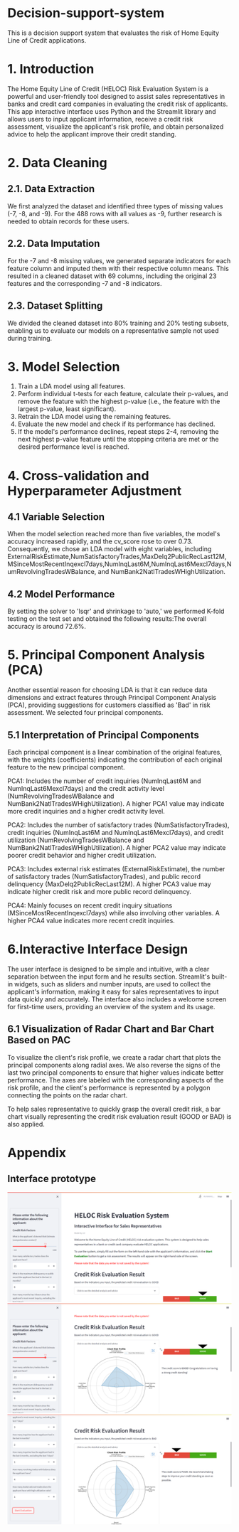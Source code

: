 # Decision-support-system
This is a decision support system that evaluates the risk of Home Equity Line of Credit applications.

# 1. Introduction 

The Home Equity Line of Credit (HELOC) Risk Evaluation System is a powerful and user-friendly tool designed to
assist sales representatives in banks and credit card companies in evaluating the credit risk of applicants. 
This app interactive interface uses Python and the Streamlit library and allows users to input applicant information, receive a credit risk assessment, 
visualize the applicant's risk profile, and obtain personalized advice to help the applicant improve their credit standing.



# 2. Data Cleaning

## 2.1. Data Extraction
We first analyzed the dataset and identified three types of missing values (-7, -8, and -9). 
For the 488 rows with all values as -9, further research is needed to obtain records for these users.

## 2.2. Data Imputation
For the -7 and -8 missing values, we generated separate indicators for each feature column and imputed them with their respective column means. 
This resulted in a cleaned dataset with 69 columns, including the original 23 features and the corresponding -7 and -8 indicators.

## 2.3. Dataset Splitting
We divided the cleaned dataset into 80% training and 20% testing subsets, enabling us to evaluate our models on a representative sample not used during training.


# 3. Model Selection 

1. Train a LDA model using all features.
2. Perform individual t-tests for each feature, calculate their p-values, and remove the feature with the highest p-value (i.e., the feature with the largest p-value, least significant).
3. Retrain the LDA model using the remaining features.
4. Evaluate the new model and check if its performance has declined.
5. If the model's performance declines, repeat steps 2-4, removing the next highest p-value feature until the stopping criteria are met or the desired performance level is reached.

# 4. Cross-validation and Hyperparameter Adjustment

## 4.1 Variable Selection
When the model selection reached more than five variables, the model's accuracy increased rapidly, and the cv_score rose to over 0.73. Consequently, we chose an LDA model with eight variables, including ExternalRiskEstimate,NumSatisfactoryTrades,MaxDelq2PublicRecLast12M, MSinceMostRecentInqexcl7days,NumInqLast6M,NumInqLast6Mexcl7days,NumRevolvingTradesWBalance, and NumBank2NatlTradesWHighUtilization.

## 4.2 Model Performance
By setting the solver to 'lsqr' and shrinkage to 'auto,' we performed K-fold testing on the test set and obtained the following results:The overall accuracy is around 72.6%.


# 5. Principal Component Analysis (PCA)
Another essential reason for choosing LDA is that it can reduce data dimensions and extract features through Principal Component Analysis (PCA), providing suggestions for customers classified as 'Bad' in risk assessment. We selected four principal components.

## 5.1 Interpretation of Principal Components
Each principal component is a linear combination of the original features, with the weights (coefficients) indicating the contribution of each original feature to the new principal component. 

PCA1: Includes the number of credit inquiries (NumInqLast6M and NumInqLast6Mexcl7days) and the credit activity level (NumRevolvingTradesWBalance and NumBank2NatlTradesWHighUtilization). A higher PCA1 value may indicate more credit inquiries and a higher credit activity level.

PCA2: Includes the number of satisfactory trades (NumSatisfactoryTrades), credit inquiries (NumInqLast6M and NumInqLast6Mexcl7days), and credit utilization (NumRevolvingTradesWBalance and NumBank2NatlTradesWHighUtilization). A higher PCA2 value may indicate poorer credit behavior and higher credit utilization.

PCA3: Includes external risk estimates (ExternalRiskEstimate), the number of satisfactory trades (NumSatisfactoryTrades), and public record delinquency (MaxDelq2PublicRecLast12M). A higher PCA3 value may indicate higher credit risk and more public record delinquency.

PCA4: Mainly focuses on recent credit inquiry situations (MSinceMostRecentInqexcl7days) while also involving other variables. A higher PCA4 value indicates more recent credit inquiries.

# 6.Interactive Interface Design
The user interface is designed to be simple and intuitive, with a clear separation between the input form and he results section. Streamlit's built-in widgets, such as sliders and number inputs, are used to collect the applicant's information, making it easy for sales representatives to input data quickly and accurately. The interface also includes a welcome screen for first-time users, providing an overview of the system and its usage.

## 6.1 Visualization of Radar Chart and Bar Chart Based on PAC
To visualize the client's risk profile, we create a radar chart that plots the principal components along radial axes. We also reverse the signs of the last two principal components to ensure that higher values indicate better performance. The axes are labeled with the corresponding aspects of the risk profile, and the client's performance is represented by a polygon connecting the points on the radar chart.

To help sales representative to quickly grasp the overall credit risk, a bar chart visually representing the credit risk evaluation result (GOOD or BAD) is also applied.



# Appendix
## Interface prototype

![image](https://github.com/Runsenx/Decision-support-system/blob/main/good1.png)
![image](https://github.com/Runsenx/Decision-support-system/blob/main/good2.png)
![image](https://github.com/Runsenx/Decision-support-system/blob/main/bad1.png)



















